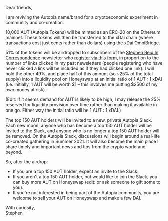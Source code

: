 Dear friends,

I am reviving the Autopia name/brand for a cryptoeconomic experiment in community and co-creation.

10,000 AUT (Autopia Tokens) will be minted as an ERC-20 on the Ethereum mainnet. These tokens will then be transferred to the xDai chain (where transactions cost just cents rather than dollars) using the xDai OmniBridge.

51% of the tokens will be airdropped to subscribers of the [Stephen Reid In Correspondence](http://stephenreid.substack.com/) newsletter who [register via this form](https://docs.google.com/forms/d/e/1FAIpQLSfUnLxvkMhjsV8TsV_meH2gHdleT2HrRQL_SlVFkHxGfFKdoA/viewform?usp=sf_link), in proportion to the number of links clicked in my past newsletters (people registering who have never clicked a link will be included as if they had clicked one link). I will hold the other 49%, and place half of this amount (so ~25% of the total supply) into a liquidity pool on Honeyswap at an initial ratio of 1 AUT : 1 xDAI (i.e. initially, 1 AUT will be worth $1 – this involves me putting $2500 of my own money at risk).

(Edit: If it seems demand for AUT is likely to be high, I may release the 25% reserved for liquidity provision over time rather than making it available in one go. Either way the initial ratio will be 1 AUT : 1 xDAI.)

The top 150 AUT holders will be invited to a new, private Autopia Slack. Each new moon, anyone who has become a top 150 AUT holder will be invited to the Slack, and anyone who is no longer a top 150 AUT holder will be removed. On the Autopia Slack, discussions will begin around a real-life co-created gathering in Summer 2021. It will also become the main place I share timely and important news and tips from the crypto world and beyond.

So, after the airdrop:

* If you are a top 150 AUT holder, expect an invite to the Slack.
* If you aren't a top 150 AUT holder, but would like to join the Slack, you can buy more AUT on Honeyswap (edit: or ask someone to gift some to you).
* If you're not interested in being part of the Autopia community, you are welcome to sell your AUT on Honeyswap and make a few DAI.

With curiosity,<br />
Stephen

